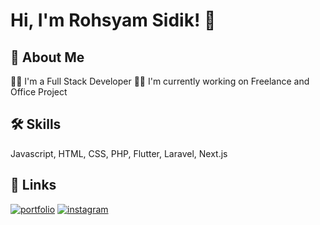 
# Hi, I'm Rohsyam Sidik! 👋


## 🚀 About Me
🐱‍👤 I'm a Full Stack Developer
👩‍💻 I'm currently working on Freelance and Office Project


## 🛠 Skills
Javascript, HTML, CSS, PHP, Flutter, Laravel, Next.js


## 🔗 Links
[![portfolio](https://img.shields.io/badge/my_portfolio-000?style=for-the-badge&logo=ko-fi&logoColor=white)](https://.com/)
[![instagram](https://img.shields.io/badge/instagram-0A66C2?style=for-the-badge&logo=instagram&logoColor=white)](https://www.instagram.com/rohsyamsdk_)

